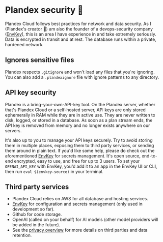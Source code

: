 # Plandex security 🔐

Plandex Cloud follows best practices for network and data security. As I (Plandex's creator 👋) am also the founder of a devops-security company ([EnvKey](https://envkey.com)), this is an area I have experience in and take extremely seriously. Data is encrypted in transit and at rest. The database runs within a private, hardened network.

## Ignores sensitive files

Plandex respects `.gitignore` and won't load any files that you're ignoring. You can also add a `.plandexignore` file with ignore patterns to any directory.

## API key security

Plandex is a bring-your-own-API-key tool. On the Plandex server, whether that's Plandex Cloud or a self-hosted server, API keys are only stored ephemerally in RAM while they are in active use. They are never written to disk, logged, or stored in a database. As soon as a plan stream ends, the API key is removed from memory and no longer exists anywhere on our servers.

It's also up to you to manage your API keys securely. Try to avoid storing them in multiple places, exposing them to third party services, or sending them around in plain text. If you'd like some help, please do check out the aforementioned [EnvKey](https://envkey.com) for secrets management. It's open source, end-to-end encrypted, easy to use, and free for up to 3 users. To set your `OPENAI_API_KEY` with EnvKey, you'd add it to an app in the EnvKey UI or CLI, then run `eval $(envkey-source)` in your terminal.

## Third party services

- Plandex Cloud relies on AWS for all database and hosting services.
- [EnvKey](https://envkey.com) for configuration and secrets management (only used in development so far).
- Github for code storage.
- OpenAI (called on your behalf) for AI models (other model providers will be added in the future).
- See the [privacy overview](./guides/PRIVACY.md) for more details on third parties and data retention.
